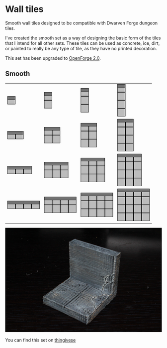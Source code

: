 Wall tiles
===========

Smooth wall tiles designed to be compatible with Dwarven Forge dungeon tiles.

I've created the smooth set as a way of designing the basic form of the tiles that I intend for all other sets.  These tiles can be used as concrete, ice, dirt, or painted to really be any type of tile, as they have no printed decoration.

This set has been upgraded to [OpenForge 2.0](https://github.com/devonjones/OpenForge).

Smooth
------

<table>
<tr>
  <td><a href="smooth_wall_1x1.stl"><img src="images/1x1.png"></a></td>
  <td><a href="smooth_wall_1x2.stl"><img src="images/1x2.png"></a></td>
  <td><a href="smooth_wall_1x3.stl"><img src="images/1x3.png"></a></td>
  <td><a href="smooth_wall_1x4.stl"><img src="images/1x4.png"></a></td>
</tr>
<tr>
  <td><a href="smooth_wall_2x1.stl"><img src="images/2x1.png"></a></td>
  <td><a href="smooth_wall_2x2.stl"><img src="images/2x2.png"></a></td>
  <td><a href="smooth_wall_2x3.stl"><img src="images/2x3.png"></a></td>
  <td><a href="smooth_wall_2x4.stl"><img src="images/2x4.png"></a></td>
</tr>
<tr>
  <td><a href="smooth_wall_3x1.stl"><img src="images/3x1.png"></a></td>
  <td><a href="smooth_wall_3x2.stl"><img src="images/3x2.png"></a></td>
  <td><a href="smooth_wall_3x3.stl"><img src="images/3x3.png"></a></td>
  <td><a href="smooth_wall_3x4.stl"><img src="images/3x4.png"></a></td>
</tr>
<tr>
  <td><a href="smooth_wall_4x1.stl"><img src="images/4x1.png"></a></td>
  <td><a href="smooth_wall_4x2.stl"><img src="images/4x2.png"></a></td>
  <td><a href="smooth_wall_4x3.stl"><img src="images/4x3.png"></a></td>
  <td><a href="smooth_wall_4x4.stl"><img src="images/4x4.png"></a></td>
</tr>
</table>

![2x2 wall](images/IMG_7802.JPG)

You can find this set on [thingivese](http://www.thingiverse.com/thing:238454)

